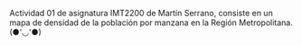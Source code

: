Actividad 01 de asignatura IMT2200 de Martín Serrano, consiste en un mapa de densidad de la población por manzana en la Región Metropolitana. 
(●'◡'●)
